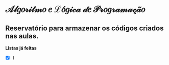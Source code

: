 # 𝒜𝓁𝑔𝑜𝓇𝒾𝓉𝓂𝑜 𝑒 ℒ𝑜́𝑔𝒾𝒸𝒶 𝒹𝑒 𝒫𝓇𝑜𝑔𝓇𝒶𝓂𝒶𝒸̧𝒶̃𝑜 

## Reservatório para armazenar os códigos criados nas aulas.

**Listas já feitas**
 - [x] I